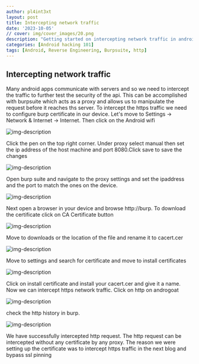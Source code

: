 ```yaml
---
author: pl4int3xt
layout: post
title: Intercepting network traffic
date: '2023-10-05'
// cover: img/cover_images/20.png
description: "Getting started on intercepting network traffic in android applications and manipulate requests send by the API"
categories: [Android hacking 101]
tags: [Android, Reverse Engineering, Burpsuite, http]
---
```


## Intercepting network traffic
Many android apps communicate with servers and so we need to intercept the traffic to further test the security of the api. This can be accomplished with burpsuite which acts as a proxy and allows us to manipulate the request before it reaches ths server. To intercept the https traffic we need to configure burp certificate in our device. Let's move to Settings -> Network & Internet -> Internet. Then click on the Android wifi

![img-description](2.png)

Click the pen on the top right corner. Under proxy select manual then set the ip address of the host machine and port 8080.Click save to save the changes

![img-description](3.png)

Open burp suite and navigate to the proxy settings and set the ipaddress and the port to match the ones on the device.

![img-description](4.png)

Next open a browser in your device and browse http://burp. To download the certificate click on CA Certificate button

![img-description](5.png)

Move to downloads or the location of the file and rename it to cacert.cer

![img-description](6.png)

Move to settings and search for certificate and move to install certificates

![img-description](7.png)

Click on install certificate and install your cacert.cer and give it a name. Now we can intercept https network traffic. Click on http on androgoat

![img-description](1.png)

check the http history in burp.

![img-description](8.png)

We have successfully intercepted http request. The http request can be intercepted without any certificate by any proxy. The reason we were setting up the certificate was to intercept https traffic in the next blog and bypass ssl pinning
